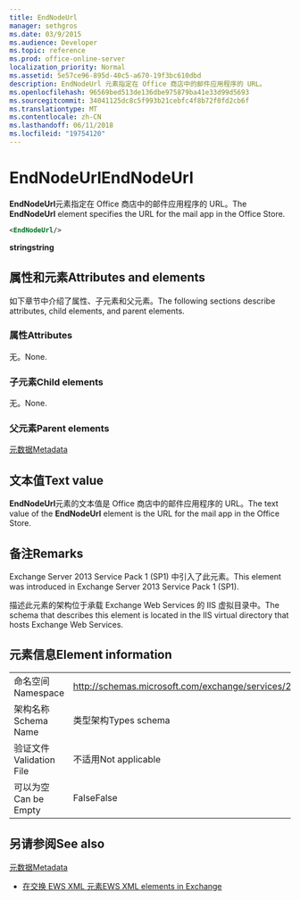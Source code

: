 ```yaml
---
title: EndNodeUrl
manager: sethgros
ms.date: 03/9/2015
ms.audience: Developer
ms.topic: reference
ms.prod: office-online-server
localization_priority: Normal
ms.assetid: 5e57ce96-895d-40c5-a670-19f3bc610dbd
description: EndNodeUrl 元素指定在 Office 商店中的邮件应用程序的 URL。
ms.openlocfilehash: 96569bed513de136dbe975879ba41e33d99d5693
ms.sourcegitcommit: 34041125dc8c5f993b21cebfc4f8b72f0fd2cb6f
ms.translationtype: MT
ms.contentlocale: zh-CN
ms.lasthandoff: 06/11/2018
ms.locfileid: "19754120"
---
```

# <a name="endnodeurl"></a><span data-ttu-id="e7506-103">EndNodeUrl</span><span class="sxs-lookup"><span data-stu-id="e7506-103">EndNodeUrl</span></span>

<span data-ttu-id="e7506-104">**EndNodeUrl**元素指定在 Office 商店中的邮件应用程序的 URL。</span><span class="sxs-lookup"><span data-stu-id="e7506-104">The **EndNodeUrl** element specifies the URL for the mail app in the Office Store.</span></span> 
  
```XML
<EndNodeUrl/>
```

 <span data-ttu-id="e7506-105">**string**</span><span class="sxs-lookup"><span data-stu-id="e7506-105">**string**</span></span>
## <a name="attributes-and-elements"></a><span data-ttu-id="e7506-106">属性和元素</span><span class="sxs-lookup"><span data-stu-id="e7506-106">Attributes and elements</span></span>

<span data-ttu-id="e7506-107">如下章节中介绍了属性、子元素和父元素。</span><span class="sxs-lookup"><span data-stu-id="e7506-107">The following sections describe attributes, child elements, and parent elements.</span></span>
  
### <a name="attributes"></a><span data-ttu-id="e7506-108">属性</span><span class="sxs-lookup"><span data-stu-id="e7506-108">Attributes</span></span>

<span data-ttu-id="e7506-109">无。</span><span class="sxs-lookup"><span data-stu-id="e7506-109">None.</span></span>
  
### <a name="child-elements"></a><span data-ttu-id="e7506-110">子元素</span><span class="sxs-lookup"><span data-stu-id="e7506-110">Child elements</span></span>

<span data-ttu-id="e7506-111">无。</span><span class="sxs-lookup"><span data-stu-id="e7506-111">None.</span></span>
  
### <a name="parent-elements"></a><span data-ttu-id="e7506-112">父元素</span><span class="sxs-lookup"><span data-stu-id="e7506-112">Parent elements</span></span>

[<span data-ttu-id="e7506-113">元数据</span><span class="sxs-lookup"><span data-stu-id="e7506-113">Metadata</span></span>](metadata-ex15websvcsotherref.md)
  
## <a name="text-value"></a><span data-ttu-id="e7506-114">文本值</span><span class="sxs-lookup"><span data-stu-id="e7506-114">Text value</span></span>

<span data-ttu-id="e7506-115">**EndNodeUrl**元素的文本值是 Office 商店中的邮件应用程序的 URL。</span><span class="sxs-lookup"><span data-stu-id="e7506-115">The text value of the **EndNodeUrl** element is the URL for the mail app in the Office Store.</span></span> 
  
## <a name="remarks"></a><span data-ttu-id="e7506-116">备注</span><span class="sxs-lookup"><span data-stu-id="e7506-116">Remarks</span></span>

<span data-ttu-id="e7506-117">Exchange Server 2013 Service Pack 1 (SP1) 中引入了此元素。</span><span class="sxs-lookup"><span data-stu-id="e7506-117">This element was introduced in Exchange Server 2013 Service Pack 1 (SP1).</span></span>
  
<span data-ttu-id="e7506-118">描述此元素的架构位于承载 Exchange Web Services 的 IIS 虚拟目录中。</span><span class="sxs-lookup"><span data-stu-id="e7506-118">The schema that describes this element is located in the IIS virtual directory that hosts Exchange Web Services.</span></span>
  
## <a name="element-information"></a><span data-ttu-id="e7506-119">元素信息</span><span class="sxs-lookup"><span data-stu-id="e7506-119">Element information</span></span>

|||
|:-----|:-----|
|<span data-ttu-id="e7506-120">命名空间</span><span class="sxs-lookup"><span data-stu-id="e7506-120">Namespace</span></span>  <br/> | http://schemas.microsoft.com/exchange/services/2006/types  <br/> |
|<span data-ttu-id="e7506-121">架构名称</span><span class="sxs-lookup"><span data-stu-id="e7506-121">Schema Name</span></span>  <br/> |<span data-ttu-id="e7506-122">类型架构</span><span class="sxs-lookup"><span data-stu-id="e7506-122">Types schema</span></span>  <br/> |
|<span data-ttu-id="e7506-123">验证文件</span><span class="sxs-lookup"><span data-stu-id="e7506-123">Validation File</span></span>  <br/> |<span data-ttu-id="e7506-124">不适用</span><span class="sxs-lookup"><span data-stu-id="e7506-124">Not applicable</span></span>  <br/> |
|<span data-ttu-id="e7506-125">可以为空</span><span class="sxs-lookup"><span data-stu-id="e7506-125">Can be Empty</span></span>  <br/> |<span data-ttu-id="e7506-126">False</span><span class="sxs-lookup"><span data-stu-id="e7506-126">False</span></span>  <br/> |
   
## <a name="see-also"></a><span data-ttu-id="e7506-127">另请参阅</span><span class="sxs-lookup"><span data-stu-id="e7506-127">See also</span></span>



[<span data-ttu-id="e7506-128">元数据</span><span class="sxs-lookup"><span data-stu-id="e7506-128">Metadata</span></span>](metadata-ex15websvcsotherref.md)


- [<span data-ttu-id="e7506-129">在交换 EWS XML 元素</span><span class="sxs-lookup"><span data-stu-id="e7506-129">EWS XML elements in Exchange</span></span>](ews-xml-elements-in-exchange.md)

